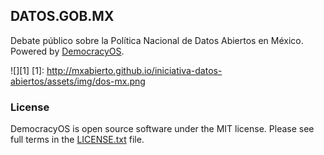 ## DATOS.GOB.MX
Debate público sobre la Política Nacional de Datos Abiertos en México. Powered by [DemocracyOS](http://democracyos.org/).


![][1]
[1]: http://mxabierto.github.io/iniciativa-datos-abiertos/assets/img/dos-mx.png


### License

DemocracyOS is open source software under the MIT license. Please see full terms in the [LICENSE.txt](https://github.com/DemocracyOS/app/blob/development/LICENSE.txt) file.

